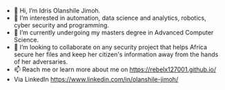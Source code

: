 - 👋 Hi, I’m Idris Olanshile Jimoh.
- 👀 I’m interested in automation, data science and analytics, robotics, cyber security and programming.
- 🌱 I’m currently undergoing my masters degree in Advanced Computer Science.
- 💞️ I’m looking to collaborate on any security project that helps Africa secure her files and keep her citizen's information away from the hands of her adversaries.
- 📫 Reach me or learn more about me on https://rebelx127001.github.io/
- Via LinkedIn https://www.linkedin.com/in/olanshile-jimoh/

<!---
RebelX127001/RebelX127001 is a ✨ special ✨ repository because its `README.md` (this file) appears on your GitHub profile.
You can click the Preview link to take a look at your changes.
--->
